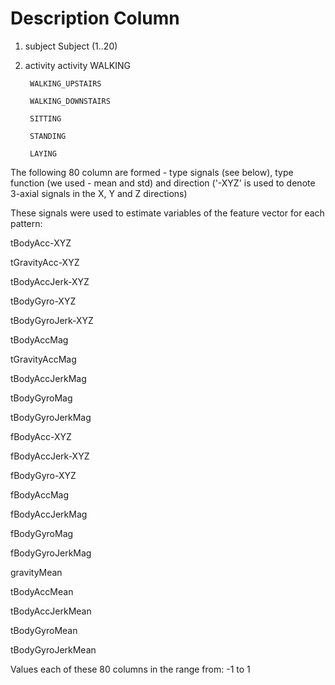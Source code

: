 Description Column 
=================

1) subject
    Subject
	(1..20)

2) activity
     activity
        WALKING

        WALKING_UPSTAIRS

        WALKING_DOWNSTAIRS

        SITTING

        STANDING

        LAYING


The following 80 column are formed - type signals (see below), type function (we used - mean and std) and direction ('-XYZ' is used to denote 3-axial signals in the X, Y and Z directions)

These signals were used to estimate variables of the feature vector for each pattern:  

tBodyAcc-XYZ

tGravityAcc-XYZ

tBodyAccJerk-XYZ

tBodyGyro-XYZ

tBodyGyroJerk-XYZ

tBodyAccMag

tGravityAccMag

tBodyAccJerkMag

tBodyGyroMag

tBodyGyroJerkMag

fBodyAcc-XYZ

fBodyAccJerk-XYZ

fBodyGyro-XYZ

fBodyAccMag

fBodyAccJerkMag

fBodyGyroMag

fBodyGyroJerkMag

gravityMean

tBodyAccMean

tBodyAccJerkMean

tBodyGyroMean

tBodyGyroJerkMean

Values each of these 80 columns in the range from: -1 to 1
